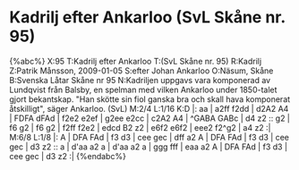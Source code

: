# Kadrilj efter Ankarloo (SvL Skåne nr. 95)

{%abc%}
X:95
T:Kadrilj efter Ankarloo
T:(SvL Skåne nr. 95)
R:Kadrilj
Z:Patrik Månsson, 2009-01-05
S:efter Johan Ankarloo
O:Näsum, Skåne
B:Svenska Låtar Skåne nr 95
N:Kadriljen uppgavs vara komponerad av Lundqvist från Balsby, en spelman med vilken Ankarloo under 1850-talet gjort bekantskap. "Han skötte sin fiol ganska bra och skall hava komponerat åtskilligt", säger Ankarloo. (SvL)
M:2/4
L:1/16
K:D
|: aa | a2ff f2dd | d2A2 A4 | FDFA dFAd | f2e2 e2ef | g2ee e2cc |
c2A2 A4 | ^GABA GABc | d4 z2 :: g2 | f6 g2 | f6 g2 | f2ff f2e2 | edcd B2 z2 |
e6f2 e6f2 | eee2 f2^g2 | a4 z2 :|
M:6/8
L:1/8
|: A | DFA FAd | f3 d3 | cee gec |
dff a2 A | DFA FAd | f3 d3 | cee gec | d3 z2 :: a | d'aa a2 a |
d'aa a2 a | ggg fff | eaa a2 A | DFA FAd | f3 d3 | cee gec | d3 z2 :|
{%endabc%}

